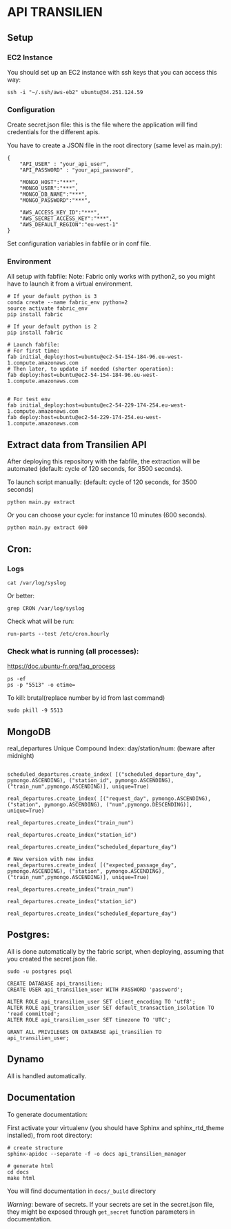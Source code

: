 # API TRANSILIEN

## Setup

### EC2 Instance
You should set up an EC2 instance with ssh keys that you can access this way:
```
ssh -i "~/.ssh/aws-eb2" ubuntu@34.251.124.59
```

### Configuration
Create secret.json file: this is the file where the application will find credentials for the different apis.

You have to create a JSON file in the root directory (same level as main.py):
```
{
    "API_USER" : "your_api_user",
    "API_PASSWORD" : "your_api_password",

    "MONGO_HOST":"***",
    "MONGO_USER":"***",
    "MONGO_DB_NAME":"***",
    "MONGO_PASSWORD":"***",

    "AWS_ACCESS_KEY_ID":"***",
    "AWS_SECRET_ACCESS_KEY":"***",
    "AWS_DEFAULT_REGION":"eu-west-1"
}
```

Set configuration variables in fabfile or in conf file.

### Environment

All setup with fabfile:
Note: Fabric only works with python2, so you might have to launch it from a virtual environment.
```
# If your default python is 3
conda create --name fabric_env python=2
source activate fabric_env
pip install fabric

# If your default python is 2
pip install fabric

# Launch fabfile:
# For first time:
fab initial_deploy:host=ubuntu@ec2-54-154-184-96.eu-west-1.compute.amazonaws.com
# Then later, to update if needed (shorter operation):
fab deploy:host=ubuntu@ec2-54-154-184-96.eu-west-1.compute.amazonaws.com


# For test env
fab initial_deploy:host=ubuntu@ec2-54-229-174-254.eu-west-1.compute.amazonaws.com
fab deploy:host=ubuntu@ec2-54-229-174-254.eu-west-1.compute.amazonaws.com

```



## Extract data from Transilien API
After deploying this repository with the fabfile, the extraction will be automated (default: cycle of 120 seconds, for 3500 seconds).

To launch script manually: (default: cycle of 120 seconds, for 3500 seconds)
```
python main.py extract
```
Or you can choose your cycle: for instance 10 minutes (600 seconds).
```
python main.py extract 600
```

## Cron:


### Logs
```
cat /var/log/syslog
```
Or better:
```
grep CRON /var/log/syslog
```
Check what will be run:
```
run-parts --test /etc/cron.hourly
```

### Check what is running (all processes):
https://doc.ubuntu-fr.org/faq_process
```
ps -ef
ps -p "5513" -o etime=
```
To kill: brutal(replace number by id from last command)
```
sudo pkill -9 5513
```
## MongoDB

real_departures Unique Compound Index: day/station/num:
(beware after midnight)
```

scheduled_departures.create_index( [("scheduled_departure_day", pymongo.ASCENDING), ("station_id", pymongo.ASCENDING), ("train_num",pymongo.ASCENDING)], unique=True)

real_departures.create_index( [("request_day", pymongo.ASCENDING), ("station", pymongo.ASCENDING), ("num",pymongo.DESCENDING)], unique=True)

real_departures.create_index("train_num")

real_departures.create_index("station_id")

real_departures.create_index("scheduled_departure_day")

# New version with new index
real_departures.create_index( [("expected_passage_day", pymongo.ASCENDING), ("station", pymongo.ASCENDING), ("train_num",pymongo.ASCENDING)], unique=True)

real_departures.create_index("train_num")

real_departures.create_index("station_id")

real_departures.create_index("scheduled_departure_day")

```

## Postgres:

All is done automatically by the fabric script, when deploying, assuming that you created the secret.json file.
```
sudo -u postgres psql

CREATE DATABASE api_transilien;
CREATE USER api_transilien_user WITH PASSWORD 'password';

ALTER ROLE api_transilien_user SET client_encoding TO 'utf8';
ALTER ROLE api_transilien_user SET default_transaction_isolation TO 'read committed';
ALTER ROLE api_transilien_user SET timezone TO 'UTC';

GRANT ALL PRIVILEGES ON DATABASE api_transilien TO api_transilien_user;
```

## Dynamo
All is handled automatically.

## Documentation
To generate documentation:

First activate your virtualenv (you should have Sphinx and sphinx_rtd_theme installed), from root directory:
```
# create structure
sphinx-apidoc --separate -f -o docs api_transilien_manager

# generate html
cd docs
make html
```
You will find documentation in `docs/_build` directory

*Warning*: beware of secrets. If your secrets are set in the secret.json file, they might be exposed through `get_secret` function parameters in documentation.

